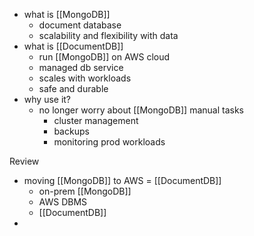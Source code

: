 - what is [[MongoDB]]
	- document database
	- scalability and flexibility with data
- what is [[DocumentDB]]
	- run [[MongoDB]] on AWS cloud
	- managed db service
	- scales with workloads
	- safe and durable
- why use it?
	- no longer worry about [[MongoDB]] manual tasks
		- cluster management
		- backups
		- monitoring prod workloads

Review
- moving [[MongoDB]] to AWS = [[DocumentDB]]
	- on-prem [[MongoDB]]
	- AWS DBMS
	- [[DocumentDB]]
- 